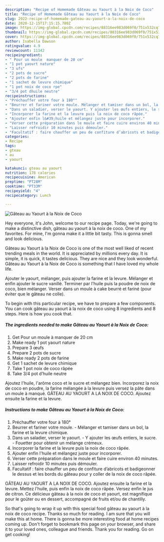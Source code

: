 ```yaml
---
description: "Recipe of Homemade Gâteau au Yaourt à la Noix de Coco"
title: "Recipe of Homemade Gâteau au Yaourt à la Noix de Coco"
slug: 2922-recipe-of-homemade-gateau-au-yaourt-a-la-noix-de-coco
date: 2020-12-15T17:15:15.780Z
image: https://img-global.cpcdn.com/recipes/88316ee983d069f0/751x532cq70/gateau-au-yaourt-a-la-noix-de-coco-photo-principale-de-la-recette.jpg
thumbnail: https://img-global.cpcdn.com/recipes/88316ee983d069f0/751x532cq70/gateau-au-yaourt-a-la-noix-de-coco-photo-principale-de-la-recette.jpg
cover: https://img-global.cpcdn.com/recipes/88316ee983d069f0/751x532cq70/gateau-au-yaourt-a-la-noix-de-coco-photo-principale-de-la-recette.jpg
author: Isabella Dawson
ratingvalue: 4.9
reviewcount: 11142
recipeingredient:
- " Pour un moule  manquer de 20 cm"
- "1 pot yaourt nature"
- "3 ufs"
- "2 pots de sucre"
- "2 pots de farine"
- "1 sachet de levure chimique"
- "1 pot noix de coco rpe"
- "3/4 pot dhuile neutre"
recipeinstructions:
- "Préchauffer votre four à 180°"
- "Beurrer et fariner votre moule. Mélanger et tamiser dans un bol, la farine et la levure chimique."
- "Dans un saladier, verser le yaourt. Y ajouter les œufs entiers, le sucre. Fouetter pour obtenir un mélange crémeux."
- "Incorporer la farine et la levure puis la noix de coco râpée."
- "Ajouter enfin l&#39;huile et mélangez juste pour incorporer."
- "Verser cette préparation dans le moule et faire cuire environ 40 minutes."
- "Laisser refroidir 10 minutes puis démouler."
- "Facultatif : faire chauffer un peu de confiture d’abricots et badigeonner le dessus et les bords du gâteau pour y coller de la noix de coco râpée."
categories:
- Recipe
tags:
- gteau
- au
- yaourt

katakunci: gteau au yaourt 
nutrition: 178 calories
recipecuisine: American
preptime: "PT28M"
cooktime: "PT33M"
recipeyield: "4"
recipecategory: Lunch

---
```



![Gâteau au Yaourt à la Noix de Coco](https://img-global.cpcdn.com/recipes/88316ee983d069f0/751x532cq70/gateau-au-yaourt-a-la-noix-de-coco-photo-principale-de-la-recette.jpg)

Hey everyone, it's John, welcome to our recipe page. Today, we're going to make a distinctive dish, gâteau au yaourt à la noix de coco. One of my favorites. For mine, I'm gonna make it a little bit tasty. This is gonna smell and look delicious.

Gâteau au Yaourt à la Noix de Coco is one of the most well liked of recent trending meals in the world. It is appreciated by millions every day. It is simple, it is quick, it tastes delicious. They are nice and they look wonderful. Gâteau au Yaourt à la Noix de Coco is something that I have loved my whole life.

Ajouter le yaourt, mélanger, puis ajouter la farine et la levure. Mélanger et enfin ajouter le sucre vanillé. Terminer par l&#39;huile puis la poudre de noix de coco, bien mélanger. Verser dans un moule à cake beurré et fariné (pour éviter que le gâteau ne colle).


To begin with this particular recipe, we have to prepare a few components. You can cook gâteau au yaourt à la noix de coco using 8 ingredients and 8 steps. Here is how you cook that.

<!--inarticleads1-->

##### The ingredients needed to make Gâteau au Yaourt à la Noix de Coco:

1. Get  Pour un moule à manquer de 20 cm
1. Make ready 1 pot yaourt nature
1. Prepare 3 œufs
1. Prepare 2 pots de sucre
1. Make ready 2 pots de farine
1. Get 1 sachet de levure chimique
1. Take 1 pot noix de coco râpée
1. Take 3/4 pot d’huile neutre


Ajoutez l&#39;huile, l&#39;arôme coco et le sucre et mélangez bien. Incorporez la noix de coco en poudre, la farine mélangée à la levure puis versez la pâte dans un moule à manqué. GÂTEAU AU YAOURT A LA NOIX DE COCO. Ajoutez ensuite la farine et la levure. 

<!--inarticleads2-->

##### Instructions to make Gâteau au Yaourt à la Noix de Coco:

1. Préchauffer votre four à 180°
1. Beurrer et fariner votre moule. - Mélanger et tamiser dans un bol, la farine et la levure chimique.
1. Dans un saladier, verser le yaourt. - Y ajouter les œufs entiers, le sucre. - Fouetter pour obtenir un mélange crémeux.
1. Incorporer la farine et la levure puis la noix de coco râpée.
1. Ajouter enfin l&#39;huile et mélangez juste pour incorporer.
1. Verser cette préparation dans le moule et faire cuire environ 40 minutes.
1. Laisser refroidir 10 minutes puis démouler.
1. Facultatif : faire chauffer un peu de confiture d’abricots et badigeonner le dessus et les bords du gâteau pour y coller de la noix de coco râpée.


GÂTEAU AU YAOURT A LA NOIX DE COCO. Ajoutez ensuite la farine et la levure. Mettez l&#39;huile, puis enfin la noix de coco râpée. Versez enfin le jus de citron. Ce délicieux gâteau à la noix de coco et yaourt, est magnifique pour le goûter ou en dessert, accompagné de fruits et/ou de chantilly. 

So that's going to wrap it up with this special food gâteau au yaourt à la noix de coco recipe. Thanks so much for reading. I am sure that you will make this at home. There is gonna be more interesting food at home recipes coming up. Don't forget to bookmark this page on your browser, and share it to your loved ones, colleague and friends. Thank you for reading. Go on get cooking!
